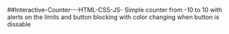 ##Interactive-Counter---HTML-CSS-JS-
Simple counter from -10 to 10 with alerts on the limits and button blocking with color changing when button is dissable
